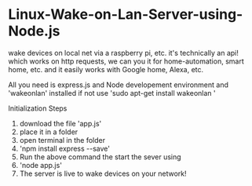 # Linux-Wake-on-Lan-Server-using-Node.js
wake devices on local net via a raspberry pi, etc.
it's technically an api! which works on http requests, we can you it for home-automation, smart home, etc. and it easily works with Google home, Alexa, etc.

All you need is express.js and Node developement environment and 'wakeonlan' installed if not use 
'sudo apt-get install wakeonlan '

Initialization Steps
1. download the file 'app.js' 
2. place it in a folder
3. open terminal in the folder
4. 'npm install express --save'
5. Run the above command the start the sever using
6. 'node app.js'
7. The server is live to wake devices on your network!


